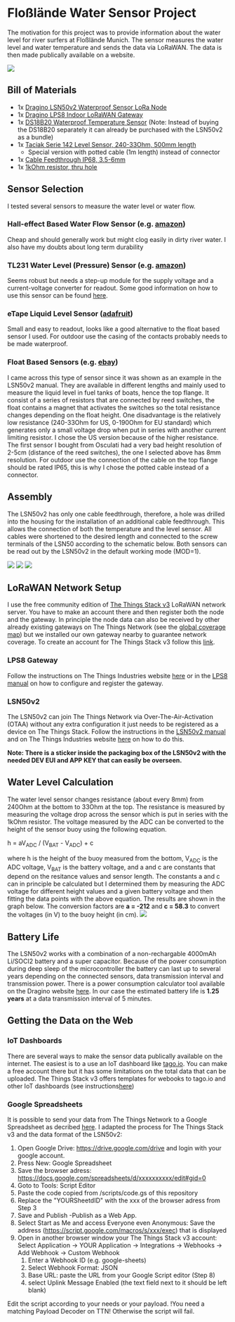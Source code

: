 # Floßlände Water Sensor Project

The motivation for this project was to provide information about the water level for river surfers at Floßlände Munich. 
The sensor measures the water level and water temperature and sends the data via LoRaWAN. The data is then made publically available on a website.

![](/pics/IMG_20210402_162449.jpg)

## Bill of Materials

* 1x [Dragino LSN50v2 Waterproof Sensor LoRa Node](https://www.antratek.de/lsn50-v2-waterproof-lora-sensor-node) 
* 1x [Dragino LPS8 Indoor LoRaWAN Gateway](https://www.antratek.de/lps8-indoor-lorawan-gateway) 
* 1x [DS18B20 Waterproof Temperature Sensor](https://www.ebay.de/c/24024575509?iid=252715001868) (Note: Instead of buying the DS18B20 separately it can already be purchased with the LSN50v2 as a bundle)
* 1x [Taciak Serie 142 Level Sensor, 240-33Ohm, 500mm length](https://www.ebay.de/itm/Tankgeber-Serie-142-240-33-Ohm-L%C3%A4nge-500-mm/254839594214?ssPageName=STRK%3AMEBIDX%3AIT&_trksid=p2060353.m2749.l2649)
	* Special version with potted cable (1m length) instead of connector
* 1x [Cable Feedthrough IP68, 3.5-6mm](https://www.ebay.de/itm/3x-InLine-Kabeldurchfuhrung-Nylon-IP68-3-5-6mm-schwarz-10-Stuck-/174716312211?hash=item28ade75a93)
* 1x [1kOhm resistor, thru hole](https://www.conrad.de/de/p/thomsen-metallschicht-widerstand-1-k-axial-bedrahtet-0207-0-6-w-0-1-1-st-423360.html)

## Sensor Selection

I tested several sensors to measure the water level or water flow.

### Hall-effect Based Water Flow Sensor (e.g. [amazon](https://www.amazon.de/gp/product/B07QHYDJZK/ref=ppx_yo_dt_b_asin_title_o03_s00?ie=UTF8&psc=1))

Cheap and should generally work but might clog easily in dirty river water.
I also have my doubts about long term durability

### TL231 Water Level (Pressure) Sensor (e.g. [amazon](https://www.amazon.de/gp/product/B07T7NGWNT/ref=ppx_yo_dt_b_asin_title_o03_s00?ie=UTF8&psc=1))

Seems robust but needs a step-up module for the supply voltage and a current-voltage converter for readout.
Some good information on how to use this sensor can be found [here](https://www.turais.de/tl231-liquid-water-level-sensor/).

### eTape Liquid Level Sensor ([adafruit](https://www.adafruit.com/product/2656))

Small and easy to readout, looks like a good alternative to the float based sensor I used.
For outdoor use the casing of the contacts probably needs to be made waterproof.

### Float Based Sensors (e.g. [ebay](https://www.ebay.de/sch/i.html?_from=R40&_trksid=p2047675.m570.l1313&_nkw=tankgeber&_sacat=0))

I came across this type of sensor since it was shown as an example in the LSN50v2 manual.
They are available in different lengths and mainly used to measure the liquid level in fuel tanks of boats, hence the top flange.
It consist of a series of resistors that are connected by reed switches, the float contains a magnet that activates the switches so the total resistance changes depending on the float height. 
One disadvantage is the relatively low resistance (240-33Ohm for US, 0-190Ohm for EU standard) which generates only a small voltage drop when put in series with another current limiting resistor. 
I chose the US version because of the higher resistance.
The first sensor I bought from Osculati had a very bad height resolution of 2-5cm (distance of the reed switches), the one I selected above has 8mm resolution.
For outdoor use the connection of the cable on the top flange should be rated IP65, this is why I chose the potted cable instead of a connector.

## Assembly

The LSN50v2 has only one cable feedthrough, therefore, a hole was drilled into the housing for the installation of an additional cable feedthrough. This allows the connection of both the temperature and the level sensor. 
All cables were shortened to the desired length and connected to the screw terminals of the LSN50 according to the schematic below.
Both sensors can be read out by the LSN50v2 in the default working mode (MOD=1).

![](/pics/IMG_20210402_145948.jpg)
![](/pics/IMG_20210402_162306.jpg)
![](/schematic/LSN50v2_schematic.PNG)


## LoRaWAN Network Setup

I use the free community edition of [The Things Stack v3](https://www.thethingsnetwork.org/docs/the-things-stack/index.html) LoRaWAN network server. 
You have to make an account there and then register both the node and the gateway. 
In principle the node data can also be received by other already existing gateways on The Things Network (see the [global coverage map](https://www.thethingsnetwork.org/map)) but we installed our own gateway nearby to guarantee network coverage.
To create an account for The Things Stack v3 follow this [link](https://account.thethingsnetwork.org/). 


### LPS8 Gateway

Follow the instructions on The Things Industries website [here](https://www.thethingsindustries.com/docs/gateways/dragino-lps8/) or in the [LPS8 manual](https://www.dragino.com/downloads/index.php?dir=LoRa_Gateway/LPS8/) on how to configure and register the gateway.

### LSN50v2

The LSN50v2 can join The Things Network via Over-The-Air-Activation (OTAA) without any extra configuration it just needs to be registered as a device on The Things Stack. 
Follow the instructions in the [LSN50v2 manual](https://www.dragino.com/downloads/index.php?dir=LSN50-LoRaST/) and on The Things Industries website [here](https://www.thethingsindustries.com/docs/devices/adding-devices/) on how to do this. 

**Note: There is a sticker inside the packaging box of the LSN50v2 with the needed DEV EUI and APP KEY that can easily be overseen.**

## Water Level Calculation

The water level sensor changes resistance (about every 8mm) from 240Ohm at the bottom to 33Ohm at the top. 
The resistance is measured by measuring the voltage drop across the sensor which is put in series with the 1kOhm resistor.
The voltage measured by the ADC can be converted to the height of the sensor buoy using the following equation.

h = aV<sub>ADC</sub> / (V<sub>BAT</sub> - V<sub>ADC</sub>) + c

where h is the height of the buoy measured from the bottom, V<sub>ADC</sub> is the ADC voltage, V<sub>BAT</sub> is the battery voltage, and a and c are constants that depend on the resitance values and sensor length.
The constants a and c can in principle be calculated but I determined them by measuring the ADC voltage for different height values and a given battery voltage and then fitting the data points with the above equation.
The results are shown in the graph below.
The conversion factors are **a = -212** and **c = 58.3** to convert the voltages (in V) to the buoy height (in cm).
![](/sensor_calibration/sensor_calibration.png)

## Battery Life

The LSN50v2 works with a combination of a non-rechargable 4000mAh Li/SOCI2 battery and a super capacitor.
Because of the power consumption during deep sleep of the microcontroller the battery can last up to several years depending on the connected sensors, data transmission interval and transmission power.
There is a power consumption calculator tool available on the Dragino website [here](http://www.dragino.com/downloads/index.php?dir=LSN50-LoRaST/&file=Battery_Calculator_v1.0.xlsx).
In our case the estimated battery life is **1.25 years** at a data transmission interval of 5 minutes.

## Getting the Data on the Web

### IoT Dashboards

There are several ways to make the sensor data publically available on the internet.
The easiest is to a use an IoT dashboard like [tago.io](https://tago.io/). 
You can make a free account there but it has some limitations on the total data that can be uploaded.
The Things Stack v3 offers templates for webooks to tago.io and other IoT dashboards (see instructions[here](https://www.thethingsindustries.com/docs/integrations/webhooks/creating-webhooks/))

### Google Spreadsheets

It is possible to send your data from The Things Network to a Google Spreadsheet as decribed [here](https://github.com/Uspizig/Ttn-gooogle-script).
I adapted the process for The Things Stack v3 and the data format of the LSN50v2:
1. Open Google Drive: https://drive.google.com/drive and login with your google account.
1. Press New: Google Spreadsheet
1. Save the browser adress: https://docs.google.com/spreadsheets/d/xxxxxxxxxx/edit#gid=0
1. Goto to Tools: Script Editor
1. Paste the code copied from /scripts/code.gs of this repository
1. Replace the "YOURSheetdID" with the xxx of the browser adress from Step 3
1. Save and Publish -Publish as a Web App.
1. Select Start as Me and access Everyone even Anonymous: Save the address (https://script.google.com/macros/s/xxx/exec) that is displayed
1. Open in another browser window your The Things Stack v3 account: Select Application -> YOUR Application -> Integrations -> Webhooks -> Add Webhook -> Custom Webhook
	1. Enter a Webhook ID (e.g. google-sheets)
	1. Select Webhook Format: JSON
	1. Base URL: paste the URL from your Google Script editor (Step 8)
	1. select Uplink Message Enabled (the text field next to it should be left blank)

Edit the script according to your needs or your payload. !You need a matching Payload Decoder on TTN! Otherwise the script will fail.